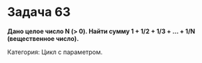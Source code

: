 # Задача 63

**Дано целое число N (> 0). Найти сумму 1 + 1/2 + 1/3 + ... + 1/N (вещественное число).**

Категория: Цикл с параметром.